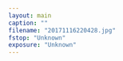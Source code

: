 ```yaml
---
layout: main
caption: ""
filename: "20171116220428.jpg"
fstop: "Unknown"
exposure: "Unknown"
---
```

